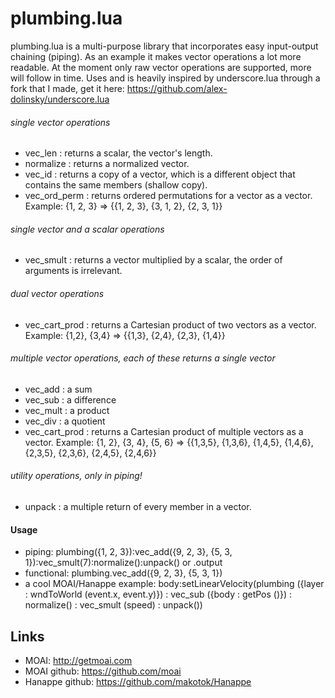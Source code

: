 # plumbing.lua
plumbing.lua is a multi-purpose library that incorporates
easy input-output chaining (piping). As an example it makes vector operations a lot more readable.
At the moment only raw vector operations are supported, more will follow in time.
Uses and is heavily inspired by underscore.lua through a fork that I made,
get it here: https://github.com/alex-dolinsky/underscore.lua


###### single vector operations

- vec_len : returns a scalar, the vector's length.
- normalize : returns a normalized vector.
- vec_id : returns a copy of a vector, which is a different object that contains the same members (shallow copy).
- vec_ord_perm : returns ordered permutations for a vector as a vector. Example: {1, 2, 3} => {{1, 2, 3}, {3, 1, 2}, {2, 3, 1}}

###### single vector and a scalar operations

- vec_smult : returns a vector multiplied by a scalar, the order of arguments is irrelevant.

###### dual vector operations

- vec_cart_prod : returns a Cartesian product of two vectors as a vector. Example: {1,2}, {3,4} => {{1,3}, {2,4}, {2,3}, {1,4}}

###### multiple vector operations, *each of these returns a single vector*

- vec_add : a sum
- vec_sub : a difference
- vec_mult : a product
- vec_div : a quotient
- vec_cart_prod : returns a Cartesian product of multiple vectors as a vector. Example: {1, 2}, {3, 4}, {5, 6} =>
{{1,3,5}, {1,3,6}, {1,4,5}, {1,4,6}, {2,3,5}, {2,3,6}, {2,4,5}, {2,4,6}}

###### utility operations, only in piping!
- unpack : a multiple return of every member in a vector.

#### Usage

- piping: plumbing({1, 2, 3}):vec_add({9, 2, 3}, {5, 3, 1}):vec_smult(7):normalize():unpack() or .output
- functional: plumbing.vec_add({9, 2, 3}, {5, 3, 1})
- a cool MOAI/Hanappe example: body:setLinearVelocity(plumbing ({layer : wndToWorld (event.x, event.y)}) : vec_sub ({body  : getPos ()}) : normalize() : vec_smult (speed) : unpack())


## Links
- MOAI: http://getmoai.com 
- MOAI github: https://github.com/moai
- Hanappe github: https://github.com/makotok/Hanappe
